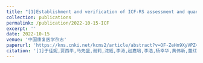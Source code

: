 ```yaml
---
title: "[1]Establishment and verification of ICF-RS assessment and quantification standard functional grading model based on neural network"
collection: publications
permalink: /publication/2022-10-15-ICF
excerpt: ''
date: 2022-10-15
venue: '中国康复医学杂志'
paperurl: 'https://kns.cnki.net/kcms2/article/abstract?v=OF-ZeHn9XyVPZ44dJEHxZihLUvKXR-bzNPtIZo43AtDAQfv3egjw8kxZof4ifpVZ_vbj7k9'
citation: '[1]于佳妮,贾西平,马先盛,谢莉,沈威,李涛,赵嘉培,李浩,杨幸华,黄伟新,董红琳,贺灵慧,刘晨,江潭耀,吕媛浩,罗倩,燕铁斌.基于神经网络的ICF康复组合评定量化标准功能分级算法模型构建及其验证[J].中国康复医学杂志,2022,37(10):1347-1353+1370.'
---
```

